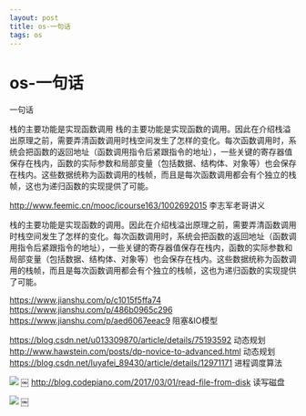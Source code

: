```yaml
--- 
layout: post 
title: os-一句话 
tags: os 
---
```

# os-一句话
一句话

栈的主要功能是实现函数调用
栈的主要功能是实现函数的调用。因此在介绍栈溢出原理之前，需要弄清函数调用时栈空间发生了怎样的变化。每次函数调用时，系统会把函数的返回地址（函数调用指令后紧跟指令的地址），一些关键的寄存器值保存在栈内，函数的实际参数和局部变量（包括数据、结构体、对象等）也会保存在栈内。这些数据统称为函数调用的栈帧，而且是每次函数调用都会有个独立的栈帧，这也为递归函数的实现提供了可能。

http://www.feemic.cn/mooc/icourse163/1002692015 李志军老哥讲义


栈的主要功能是实现函数的调用。因此在介绍栈溢出原理之前，需要弄清函数调用时栈空间发生了怎样的变化。每次函数调用时，系统会把函数的返回地址（函数调用指令后紧跟指令的地址），一些关键的寄存器值保存在栈内，函数的实际参数和局部变量（包括数据、结构体、对象等）也会保存在栈内。这些数据统称为函数调用的栈帧，而且是每次函数调用都会有个独立的栈帧，这也为递归函数的实现提供了可能。

https://www.jianshu.com/p/c1015f5ffa74 
https://www.jianshu.com/p/486b0965c296 
https://www.jianshu.com/p/aed6067eeac9  阻塞&IO模型

https://blog.csdn.net/u013309870/article/details/75193592 动态规划
http://www.hawstein.com/posts/dp-novice-to-advanced.html 动态规划
https://blog.csdn.net/luyafei_89430/article/details/12971171 进程调度算法

![](https://cdn.jsdelivr.net/gh/nber1994/fu0k@master/uPic/20190516183843506_435003252.png)
￼
http://blog.codepiano.com/2017/03/01/read-file-from-disk 读写磁盘

![](https://cdn.jsdelivr.net/gh/nber1994/fu0k@master/uPic/20190516183901193_1065321976.png)
￼
